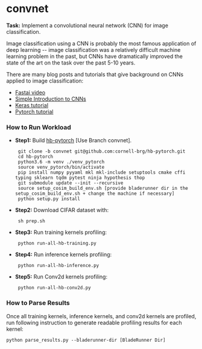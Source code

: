 # convnet

__Task:__ Implement a convolutional neural network (CNN) for image classification.

Image classification using a CNN is probably the most famous application of deep learning -- image classification was a relatively difficult machine learning problem in the past, but CNNs have dramatically improved the state of the art on the task over the past 5-10 years.

There are many blog posts and tutorials that give background on CNNs applied to image classification:
 - [Fastai video](https://course.fast.ai/videos/?lesson=1)
 - [Simple Introduction to CNNs](https://towardsdatascience.com/simple-introduction-to-convolutional-neural-networks-cdf8d3077bac)
 - [Keras tutorial](https://blog.keras.io/building-powerful-image-classification-models-using-very-little-data.html)
 - [Pytorch tutorial](https://pytorch.org/tutorials/beginner/blitz/cifar10_tutorial.html)

### How to Run Workload

- __Step1:__ Build [hb-pytorch](https://github.com/cornell-brg/hb-pytorch/tree/convnet) [Use Branch convnet].

       git clone -b convnet git@github.com:cornell-brg/hb-pytorch.git
       cd hb-pytorch
       python3.6 -m venv ./venv_pytorch
       source venv_pytorch/bin/activate
       pip install numpy pyyaml mkl mkl-include setuptools cmake cffi typing sklearn tqdm pytest ninja hypothesis thop
       git submodule update --init --recursive
       source setup_cosim_build_env.sh [provide bladerunner dir in the setup_cosim_build_env.sh + change the machine if necessary]
       python setup.py install

- __Step2:__ Download CIFAR dataset with:

       sh prep.sh

- __Step3:__ Run training kernels profiling:

       python run-all-hb-training.py


- __Step4:__ Run inference kernels profiling:

       python run-all-hb-inference.py


- __Step5:__ Run Conv2d kernels profiling:

       python run-all-hb-conv2d.py

### How to Parse Results

Once all training kernels, inference kernels, and conv2d kernels are profiled, run following instruction to generate readable profiling results for each kernel:
       
    python parse_results.py --bladerunner-dir [BladeRunner Dir]
